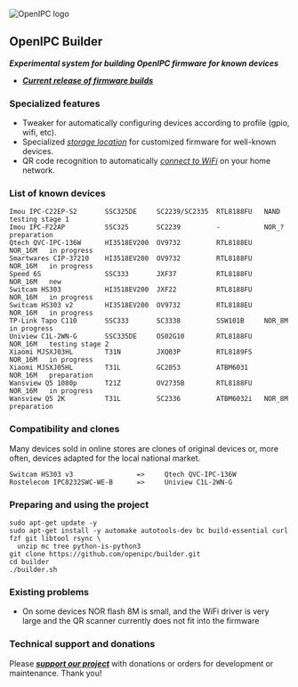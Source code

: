 ![OpenIPC logo][logo]

## OpenIPC Builder
**_Experimental system for building OpenIPC firmware for known devices_**
- **_[Current release of firmware builds](https://github.com/OpenIPC/builder/releases/tag/latest)_**


### Specialized features

- Tweaker for automatically configuring devices according to profile (gpio, wifi, etc).
- Specialized _[storage location](https://github.com/OpenIPC/builder/releases/tag/latest)_ for customized firmware for well-known devices.
- QR code recognition to automatically _[connect to WiFi](https://openipc.org/tools/qr-code-generator)_ on your home network.


### List of known devices

```
Imou IPC-C22EP-S2       SSC325DE     SC2239/SC2335  RTL8188FU   NAND      testing stage 1
Imou IPC-F22AP          SSC325       SC2239         -           NOR_?     preparation
Qtech QVC-IPC-136W      HI3518EV200  OV9732         RTL8188EU   NOR_16M   in progress
Smartwares CIP-37210    HI3518EV200  OV9732         RTL8188FU   NOR_16M   in progress
Speed 6S                SSC333       JXF37          RTL8188FU   NOR_16M   new
Switcam HS303           HI3518EV200  JXF22          RTL8188FU   NOR_16M   in progress
Switcam HS303 v2        HI3518EV200  OV9732         RTL8188EU   NOR_16M   in progress
TP-Link Tapo C110       SSC333       SC3338         SSW101B     NOR_8M    in progress
Uniview C1L-2WN-G       SSC335DE     OS02G10        RTL8188FU   NOR_16M   testing stage 2
Xiaomi MJSXJ03HL        T31N         JXQ03P         RTL8189FS   NOR_16M   in progress
Xiaomi MJSXJ05HL        T31L         GC2053         ATBM6031    NOR_16M   preparation
Wansview Q5 1080p       T21Z         OV2735B        RTL8188FU   NOR_16M   in progress
Wansview Q5 2K          T31L         SC2336         ATBM6032i   NOR_8M    preparation
```


### Compatibility and clones

Many devices sold in online stores are clones of original devices or, more often, devices adapted for the local national market.

```
Switcam HS303 v3                =>     Qtech QVC-IPC-136W
Rostelecom IPC8232SWC-WE-B      =>     Uniview C1L-2WN-G
```


### Preparing and using the project

```
sudo apt-get update -y
sudo apt-get install -y automake autotools-dev bc build-essential curl fzf git libtool rsync \
  unzip mc tree python-is-python3
git clone https://github.com/openipc/builder.git
cd builder
./builder.sh
```

### Existing problems

- On some devices NOR flash 8M is small, and the WiFi driver is very large and the QR scanner currently does not fit into the firmware


### Technical support and donations

Please **_[support our project](https://openipc.org/support-open-source)_** with donations or orders for development or maintenance. Thank you!


[logo]: https://openipc.org/assets/openipc-logo-black.svg

